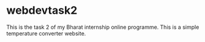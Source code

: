 # webdevtask2
This is the task 2 of my Bharat internship online programme.
This is a simple temperature converter website.
